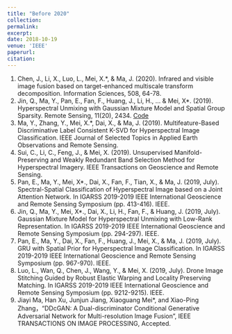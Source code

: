 ```yaml
---
title: "Before 2020"
collection:  
permalink:  
excerpt: 
date: 2018-10-19
venue: 'IEEE'
paperurl: 
citation: 
--- 
```


1. Chen, J., Li, X., Luo, L., Mei, X.*, & Ma, J. (2020). Infrared and visible image fusion based on target-enhanced multiscale transform decomposition. Information Sciences, 508, 64-78.
1. Jin, Q., Ma, Y., Pan, E., Fan, F., Huang, J., Li, H., … & Mei, X*. (2019). Hyperspectral Unmixing with Gaussian Mixture Model and Spatial Group Sparsity. Remote Sensing, 11(20), 2434. [Code](http://academicpages.github.io/files/paper2.pdf)
1. Ma, Y., Zhang, Y., Mei, X.*, Dai, X., & Ma, J. (2019). Multifeature-Based Discriminative Label Consistent K-SVD for Hyperspectral Image Classification. IEEE Journal of Selected Topics in Applied Earth Observations and Remote Sensing.
1. Sui, C., Li, C., Feng, J., & Mei, X. (2019). Unsupervised Manifold-Preserving and Weakly Redundant Band Selection Method for Hyperspectral Imagery. IEEE Transactions on Geoscience and Remote Sensing.
1. Pan, E., Ma, Y., Mei, X*., Dai, X., Fan, F., Tian, X., & Ma, J. (2019, July). Spectral-Spatial Classification of Hyperspectral Image based on a Joint Attention Network. In IGARSS 2019-2019 IEEE International Geoscience and Remote Sensing Symposium (pp. 413-416). IEEE.
1. Jin, Q., Ma, Y., Mei, X*., Dai, X., Li, H., Fan, F., & Huang, J. (2019, July). Gaussian Mixture Model for Hyperspectral Unmixing with Low-Rank Representation. In IGARSS 2019-2019 IEEE International Geoscience and Remote Sensing Symposium (pp. 294-297). IEEE.
1. Pan, E., Ma, Y., Dai, X., Fan, F., Huang, J., Mei, X., & Ma, J. (2019, July). GRU with Spatial Prior for Hyperspectral Image Classification. In IGARSS 2019-2019 IEEE International Geoscience and Remote Sensing Symposium (pp. 967-970). IEEE.
1. Luo, L., Wan, Q., Chen, J., Wang, Y., & Mei, X. (2019, July). Drone Image Stitching Guided by Robust Elastic Warping and Locality Preserving Matching. In IGARSS 2019-2019 IEEE International Geoscience and Remote Sensing Symposium (pp. 9212-9215). IEEE.
1. Jiayi Ma, Han Xu, Junjun Jiang, Xiaoguang Mei*, and Xiao-Ping Zhang，“DDcGAN: A Dual-discriminator Conditional Generative Adversarial Network for Multi-resolution Image Fusion”, IEEE TRANSACTIONS ON IMAGE PROCESSING, Accepted.

